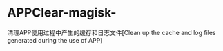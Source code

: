 # APPClear-magisk-
清理APP使用过程中产生的缓存和日志文件[Clean up the cache and log files generated during the use of APP]

